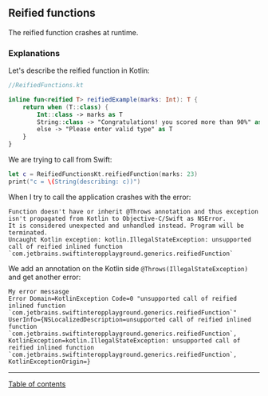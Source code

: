 ## Reified functions

The reified function crashes at runtime.

### Explanations

Let's describe the reified function in Kotlin:

```kotlin
//ReifiedFunctions.kt

inline fun<reified T> reifiedExample(marks: Int): T {
    return when (T::class) {
        Int::class -> marks as T
        String::class -> "Congratulations! you scored more than 90%" as T
        else -> "Please enter valid type" as T
    }
}
```

We are trying to call from Swift:

```swift
let c = ReifiedFunctionsKt.reifiedFunction(marks: 23)
print("c = \(String(describing: c))")
```

When I try to call the application crashes with the error:

```
Function doesn't have or inherit @Throws annotation and thus exception isn't propagated from Kotlin to Objective-C/Swift as NSError.
It is considered unexpected and unhandled instead. Program will be terminated.
Uncaught Kotlin exception: kotlin.IllegalStateException: unsupported call of reified inlined function `com.jetbrains.swiftinteropplayground.generics.reifiedFunction`
```

We add an annotation on the Kotlin side `@Throws(IllegalStateException)` and get another error:

```
My error messasge 
Error Domain=KotlinException Code=0 "unsupported call of reified inlined function `com.jetbrains.swiftinteropplayground.generics.reifiedFunction`" 
UserInfo={NSLocalizedDescription=unsupported call of reified inlined function `com.jetbrains.swiftinteropplayground.generics.reifiedFunction`, 
KotlinException=kotlin.IllegalStateException: unsupported call of reified inlined function `com.jetbrains.swiftinteropplayground.generics.reifiedFunction`, 
KotlinExceptionOrigin=}
```

---
[Table of contents](/README.md)